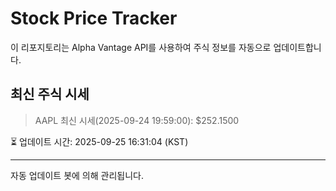 
# Stock Price Tracker

이 리포지토리는 Alpha Vantage API를 사용하여 주식 정보를 자동으로 업데이트합니다.

## 최신 주식 시세
> AAPL 최신 시세(2025-09-24 19:59:00): $252.1500

⏳ 업데이트 시간: 2025-09-25 16:31:04 (KST)

---
자동 업데이트 봇에 의해 관리됩니다.
